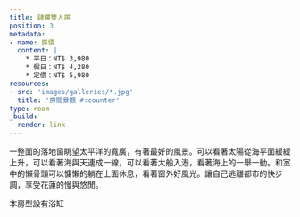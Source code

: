 ```yaml
---
title: 肆樓雙人房
position: 3
metadata:
- name: 房價
  content: |
    * 平日：NT$ 3,980
    * 假日：NT$ 4,280
    * 定價：NT$ 5,980
resources:
- src: 'images/galleries/*.jpg'
  title: '房間景觀 #:counter'
type: room
_build:
  render: link
---
```


一整面的落地窗眺望太平洋的寬廣，有著最好的風景。可以看著太陽從海平面緩緩上升，可以看著海與天連成一線，可以看著大船入港，看著海上的一舉一動。和室中的懶骨頭可以慵懶的躺在上面休息，看著窗外好風光。讓自己逃離都市的快步調，享受花蓮的慢與悠閒。

本房型設有浴缸
